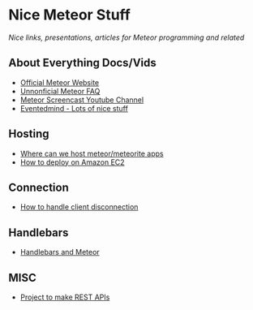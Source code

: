 Nice Meteor Stuff
=================

*Nice links, presentations, articles for Meteor programming and related*

About Everything Docs/Vids
-------------

* [Official Meteor Website](http://meteor.com/)
* [Unnonficial Meteor FAQ](https://github.com/oortcloud/unofficial-meteor-faq)
* [Meteor Screencast Youtube Channel](http://www.youtube.com/user/meteorscreencasts)
* [Eventedmind - Lots of nice stuff](http://www.eventedmind.com/)

Hosting
-------------

* [Where can we host meteor/meteorite apps](http://stackoverflow.com/questions/13504324/where-can-we-host-meteor-meteorite-applications/13504325#13504325)
* [How to deploy on Amazon EC2](http://julien-c.fr/2012/10/meteor-amazon-ec2/)

Connection
-------------
* [How to handle client disconnection](http://stackoverflow.com/questions/10257958/server-cleanup-after-a-client-disconnects)

Handlebars
-------------
* [Handlebars and Meteor](https://github.com/meteor/meteor/wiki/Handlebars)

MISC
-------------

* [Project to make REST APIs](https://github.com/crazytoad/meteor-collectionapi)
